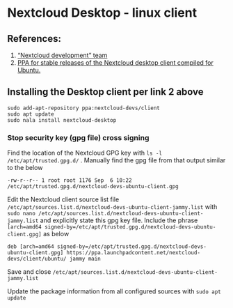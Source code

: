 # Nextcloud Desktop - linux client

## References:
1.  [“Nextcloud development” team](https://launchpad.net/~nextcloud-devs)
2.  [PPA for stable releases of the Nextcloud desktop client compiled for Ubuntu.](https://launchpad.net/~nextcloud-devs/+archive/ubuntu/client)


## Installing the Desktop client per link 2 above

```
sudo add-apt-repository ppa:nextcloud-devs/client
sudo apt update
sudo nala install nextcloud-desktop
```

### Stop security key (gpg file) cross signing

Find the location of the Nextcloud GPG key with `ls -l /etc/apt/trusted.gpg.d/` . Manually find the gpg file from that output similar to the below
```
-rw-r--r-- 1 root root 1176 Sep  6 10:22 /etc/apt/trusted.gpg.d/nextcloud-devs-ubuntu-client.gpg
```

Edit the Nextcloud client source list file `/etc/apt/sources.list.d/nextcloud-devs-ubuntu-client-jammy.list` with `sudo nano /etc/apt/sources.list.d/nextcloud-devs-ubuntu-client-jammy.list` and explicitly state this gpg key file. Include the phrase `[arch=amd64 signed-by=/etc/apt/trusted.gpg.d/nextcloud-devs-ubuntu-client.gpg]` as below
```
deb [arch=amd64 signed-by=/etc/apt/trusted.gpg.d/nextcloud-devs-ubuntu-client.gpg] https://ppa.launchpadcontent.net/nextcloud-devs/client/ubuntu/ jammy main
```
Save and close `/etc/apt/sources.list.d/nextcloud-devs-ubuntu-client-jammy.list`

Update the package information from all configured sources with `sudo apt update`
